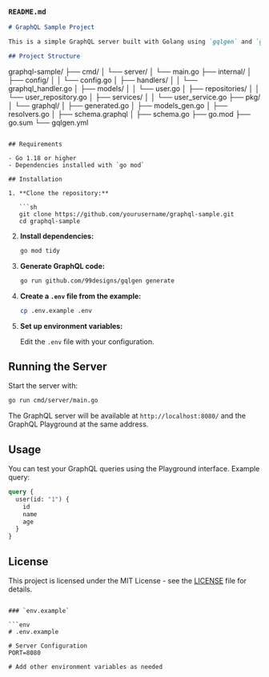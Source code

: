 ### `README.md`

```markdown
# GraphQL Sample Project

This is a simple GraphQL server built with Golang using `gqlgen` and `gin-gonic`. The project demonstrates basic CRUD operations with a GraphQL API.

## Project Structure
```

graphql-sample/
├── cmd/
│ └── server/
│ └── main.go
├── internal/
│ ├── config/
│ │ └── config.go
│ ├── handlers/
│ │ └── graphql_handler.go
│ ├── models/
│ │ └── user.go
│ ├── repositories/
│ │ └── user_repository.go
│ ├── services/
│ │ └── user_service.go
├── pkg/
│ └── graphql/
│ ├── generated.go
│ ├── models_gen.go
│ ├── resolvers.go
│ ├── schema.graphql
│ ├── schema.go
├── go.mod
├── go.sum
└── gqlgen.yml

````

## Requirements

- Go 1.18 or higher
- Dependencies installed with `go mod`

## Installation

1. **Clone the repository:**

   ```sh
   git clone https://github.com/yourusername/graphql-sample.git
   cd graphql-sample
````

2. **Install dependencies:**

   ```sh
   go mod tidy
   ```

3. **Generate GraphQL code:**

   ```sh
   go run github.com/99designs/gqlgen generate
   ```

4. **Create a `.env` file from the example:**

   ```sh
   cp .env.example .env
   ```

5. **Set up environment variables:**

   Edit the `.env` file with your configuration.

## Running the Server

Start the server with:

```sh
go run cmd/server/main.go
```

The GraphQL server will be available at `http://localhost:8080/` and the GraphQL Playground at the same address.

## Usage

You can test your GraphQL queries using the Playground interface. Example query:

```graphql
query {
  user(id: "1") {
    id
    name
    age
  }
}
```

## License

This project is licensed under the MIT License - see the [LICENSE](LICENSE) file for details.

````

### `env.example`

```env
# .env.example

# Server Configuration
PORT=8080

# Add other environment variables as needed
````
